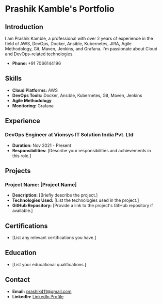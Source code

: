 # Prashik Kamble's Portfolio

## Introduction

I am Prashik Kamble, a professional with over 2 years of experience in the field of AWS, DevOps, Docker, Ansible, Kubernetes, JIRA, Agile Methodology, Git, Maven, Jenkins, and Grafana. I'm passionate about Cloud and DevOps-related technologies.

- **Phone:** +91 7066144196

## Skills

- **Cloud Platforms:** AWS
- **DevOps Tools:** Docker, Ansible, Kubernetes, Git, Maven, Jenkins
- **Agile Methodology**
- **Monitoring:** Grafana

## Experience

### DevOps Engineer at Vionsys IT Solution India Pvt. Ltd
- **Duration:** Nov 2021 - Present
- **Responsibilities:** [Describe your responsibilities and achievements in this role.]

## Projects

### Project Name: [Project Name]
- **Description:** [Briefly describe the project.]
- **Technologies Used:** [List the technologies used in the project.]
- **GitHub Repository:** [Provide a link to the project's GitHub repository if available.]

## Certifications

- [List any relevant certifications you have.]

## Education

- [List your educational qualifications.]

## Contact

- **Email:** prashik411@gmail.com
- **LinkedIn:** [LinkedIn Profile](https://www.linkedin.com/in/prashik-kamble-6618b3194/)
